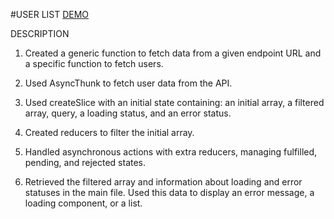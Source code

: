 #USER LIST
[DEMO]()

DESCRIPTION

1. Created a generic function to fetch data from a given endpoint URL and a specific function to fetch users.

2. Used AsyncThunk to fetch user data from the API.

3. Used createSlice with an initial state containing: an initial array, a filtered array, query, a loading status, and an error status.

4. Created reducers to filter the initial array.

5. Handled asynchronous actions with extra reducers, managing fulfilled, pending, and rejected states.

6. Retrieved the filtered array and information about loading and error statuses in the main file. Used this data to display an error message, a loading component, or a list.
